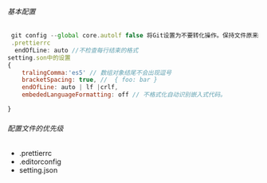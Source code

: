 ###### 基本配置
```js
 git config --global core.autolf false 将Git设置为不要转化操作。保持文件原来的样子
 .prettierrc 
  endOfLine: auto //不检查每行结束的格式
setting.son中的设置
{
    tralingComma:'es5' // 数组对象结尾不会出现逗号
    bracketSpacing: true, //  { foo: bar }
    endOfLine: auto | lf |crlf,
    embededLanguageFormatting: off // 不格式化自动识别嵌入式代码。

}

````

###### 配置文件的优先级
* .prettierrc
* .editorconfig
* setting.json

